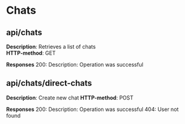 # Chats

## api/chats

**Description**: Retrieves a list of chats  
**HTTP-method**: GET

**Responses**
200:
Description: Operation was successful

## api/chats/direct-chats

**Description**: Create new chat
**HTTP-method**: POST

**Responses**
200:
Description: Operation was successful
404: User not found